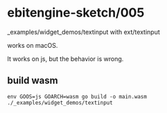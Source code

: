 # ebitengine-sketch/005

_examples/widget_demos/textinput with ext/textinput

works on macOS.

It works on js, but the behavior is wrong.

## build wasm

```
env GOOS=js GOARCH=wasm go build -o main.wasm ./_examples/widget_demos/textinput
```
